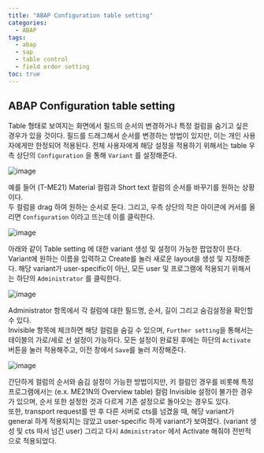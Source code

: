 ```yaml
---
title: "ABAP Configuration table setting"
categories: 
  - ABAP
tags:
  - abap
  - sap
  - table control
  - field order setting
toc: true
---
```


## ABAP Configuration table setting

Table 형태로 보여지는 화면에서 필드의 순서의 변경하거나 특정 컬럼을 숨기고 싶은 경우가 있을 것이다. 필드를 드래그해서 순서를 변경하는 방법이 있지만, 이는 개인 사용자에게만 한정되어 적용된다. 전체 사용자에게 해당 설정을 적용하기 위해서는 table 우측 상단의 `Configuration` 을 통해 `Variant` 를 설정해준다. 

![image](https://user-images.githubusercontent.com/58674365/129647877-5d67ea2e-3443-4280-8135-3a917a9e44cc.png)



예를 들어 (T-ME21) Material 컬럼과 Short text 컬럼의 순서를 바꾸기를 원하는 상황이다. <br>두 컬럼을 drag 하여 원하는 순서로 둔다.  그리고, 우측 상단의 작은 아이콘에 커서를 올리면 `Configuration` 이라고 뜨는데 이를 클릭한다. 

![image](https://user-images.githubusercontent.com/58674365/129647933-14dfbad8-e61a-4da2-a093-d196074aa7d1.png)



아래와 같이 Table setting 에 대한 variant 생성 및 설정이 가능한 팝업창이 뜬다. <br>Variant에 원하는 이름을 입력하고 Create를 눌러 새로운 layout을 생성 및 지정해준다. 해당 variant가 user-specific이 아닌, 모든 user 및 프로그램에 적용되기 위해서는 하단의 `Administrator` 를 클릭한다. 

![image](https://user-images.githubusercontent.com/58674365/129682304-450f2b1f-2bb8-4427-870a-d292beae8d38.png)



Administrator 항목에서 각 컬럼에 대한 필드명, 순서, 길이 그리고 숨김설정을 확인할 수 있다. <br>Invisible 항목에 체크하면 해당 컬럼을 숨길 수 있으며, `Further setting`을 통해서는 테이블의 가로/세로 선 설정이 가능하다. 모든 설정이 완료된 후에는 하단의 `Activate` 버튼을 눌러 적용해주고, 이전 창에서 `Save`를 눌러 저장해준다.  

![image](https://user-images.githubusercontent.com/58674365/129682357-8726e3c9-0d20-4a9a-b6a2-6054625e3137.png)



간단하게 컬럼의 순서와 숨김 설정이 가능한 방법이지만, 키 컬럼인 경우를 비롯해 특정 프로그램에서는 (e.x. ME21N의 Overview table) 컬럼 Invisible 설정이 불가한 경우가 있으며, 순서 또한 설정한 것과 다르게 기존 설정으로 돌아오는 경우도 있다. <br>또한, transport request를 딴 후 다른 서버로 cts를 넘겼을 때, 해당 variant가 general 하게 적용되지는 않았고 user-specific 하게 variant가 보여졌다. (variant 생성 및 cts 따서 넘긴 user) 그리고 다시 `Administrator` 에서 Activate 해줘야 전반적으로 적용되었다. 

